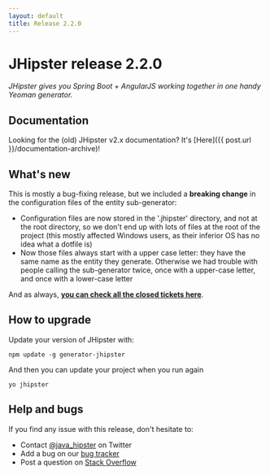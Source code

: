 ```yaml
---
layout: default
title: Release 2.2.0
---
```


JHipster release 2.2.0
==================

*JHipster gives you Spring Boot + AngularJS working together in one handy Yeoman generator.*

Documentation
----------

Looking for the (old) JHipster v2.x documentation? It's [Here]({{ post.url }}/documentation-archive)!

What's new
----------

This is mostly a bug-fixing release, but we included a __breaking change__ in the configuration files of the entity sub-generator:

- Configuration files are now stored in the '.jhipster' directory, and not at the root directory, so we don't end up with lots of files at the root of the project (this mostly affected Windows users, as their inferior OS has no idea what a dotfile is)
- Now those files always start with a upper case letter: they have the same name as the entity they generate. Otherwise we had trouble with people calling the sub-generator twice, once with a upper-case letter, and once with a lower-case letter

<!--googleoff: index-->
And as always, __[you can check all the closed tickets here](https://github.com/jhipster/generator-jhipster/issues?q=milestone%3A2.2.0+is%3Aclosed)__.

How to upgrade
------------

Update your version of JHipster with:

```
npm update -g generator-jhipster
```

And then you can update your project when you run again

```
yo jhipster
```

Help and bugs
--------------

If you find any issue with this release, don't hesitate to:

- Contact [@java_hipster](https://twitter.com/java_hipster) on Twitter
- Add a bug on our [bug tracker](https://github.com/jhipster/generator-jhipster/issues?state=open)
- Post a question on [Stack Overflow](http://stackoverflow.com/tags/jhipster/info)
